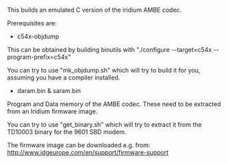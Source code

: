 This builds an emulated C version of the iridium AMBE codec.

Prerequisites are:

- c54x-objdump

This can be obtained by building binutils with "./configure --target=c54x --program-prefix=c54x"

You can try to use "mk_objdump.sh" which will try to build it for you, assuming you have a compiler installed.

- daram.bin & saram.bin

Program and Data memory of the AMBE codec. These need to be extracted from an Iridium firmware image.

You can try to use "get_binary.sh" which will try to extract it from the TD10003 binary for the 9601 SBD modem.

The firmware image can be downloaded e.g. from: http://www.idgeurope.com/en/support/firmware-support


